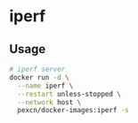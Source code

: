 # iperf

## Usage

```bash
# iperf server
docker run -d \
  --name iperf \
  --restart unless-stopped \
  --network host \
  pexcn/docker-images:iperf -s
```
